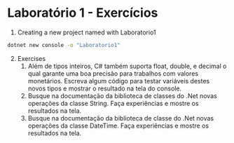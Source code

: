 # Laboratório 1 - Exercícios

1. Creating a new project named with Laboratorio1
```bash
dotnet new console -o "Laboratorio1"
```

2. Exercises
    1. Além de tipos inteiros, C# também suporta float, double, e decimal o qual garante uma boa precisão para trabalhos com valores monetários. Escreva algum código para testar variáveis destes novos tipos e mostrar o resultado na tela do console. 
    2. Busque na documentação da biblioteca de classes do .Net novas operações da classe String. Faça experiências e mostre os resultados na tela. 
    3. Busque na documentação da biblioteca de classe do .Net novas operações da classe DateTime. Faça experiências e mostre os resultados na tela. 
 